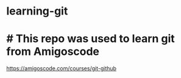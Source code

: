 # learning-git
# # This repo was used to learn git from Amigoscode

https://amigoscode.com/courses/git-github

